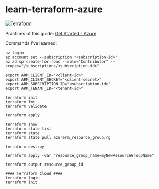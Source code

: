# learn-terraform-azure

[![Terraform](https://github.com/azure-pocs/learn-terraform-azure/actions/workflows/terraform.yml/badge.svg)](https://github.com/azure-pocs/learn-terraform-azure/actions/workflows/terraform.yml)

Practices of this guide: [Get Started - Azure](https://developer.hashicorp.com/terraform/tutorials/azure-get-started).

Commands I've learned:
```shell
az login
az account set --subscription "<subscription-id>"
az ad sp create-for-rbac --role="Contributor" --scopes="/subscriptions/<subscription-id>"

export ARM_CLIENT_ID="<client-id>"
export ARM_CLIENT_SECRET="<client-secret>"
export ARM_SUBSCRIPTION_ID="<subscription-id>"
export ARM_TENANT_ID="<tenant-id>"

terraform init
terraform fmt
terraform validate

terraform apply

terraform show
terraform state list
terraform state
terraform state pull azurerm_resource_group.rg

terraform destroy

terraform apply -var "resource_group_name=myNewResourceGroupName"

terraform output resource_group_id

#### Terraform Cloud ####
terraform login
terraform init

```